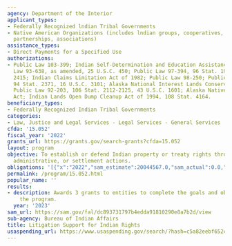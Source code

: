 ```yaml
---
agency: Department of the Interior
applicant_types:
- Federally Recognized lndian Tribal Governments
- Native American Organizations (includes lndian groups, cooperatives, corporations,
  partnerships, associations)
assistance_types:
- Direct Payments for a Specified Use
authorizations:
- Public Law 103-399; Indian Self-Determination and Education Assistance Act, Public
  Law 93-638, as amended, 25 U.S.C. 450; Public Law 97-394, 96 Stat. 1976, 28 U.S.C.
  2415; Indian Claims Limitation Act of 1982; Public Law 98-250; Public Law 96-487,
  94 Stat. 2371, 16 U.S.C. 3101; Alaska National Interest Lands Conservation Act;
  Public Law 92-203, 106 Stat. 2112-2125, 43 U.S.C. 1601; Alaska Native Claims Settlement
  Act; Indian Lands Open Dump Cleanup Act of 1994, 108 Stat. 4164.
beneficiary_types:
- Federally Recognized Indian Tribal Governments
categories:
- Law, Justice and Legal Services - Legal Services - General Services
cfda: '15.052'
fiscal_year: '2022'
grants_url: https://grants.gov/search-grants?cfda=15.052
layout: program
objective: To establish or defend Indian property or treaty rights through judicial,
  administrative, or settlement actions.
obligations: '[{"x":"2022","sam_estimate":20044567.0,"sam_actual":0.0,"usa_spending_actual":250000.0},{"x":"2023","sam_estimate":150307.0,"sam_actual":0.0,"usa_spending_actual":958257.0},{"x":"2024","sam_estimate":151000.0,"sam_actual":0.0,"usa_spending_actual":0.0}]'
permalink: /program/15.052.html
popular_name: ''
results:
- description: Awards 3 grants to entities to complete the goals and objectives of
    the program.
  year: '2023'
sam_url: https://sam.gov/fal/dc893731797b4edda91810290e8a7b2d/view
sub-agency: Bureau of Indian Affairs
title: Litigation Support for Indian Rights
usaspending_url: https://www.usaspending.gov/search/?hash=c5a82eebf652c6bdbd7caf0904e941fc
---
```

